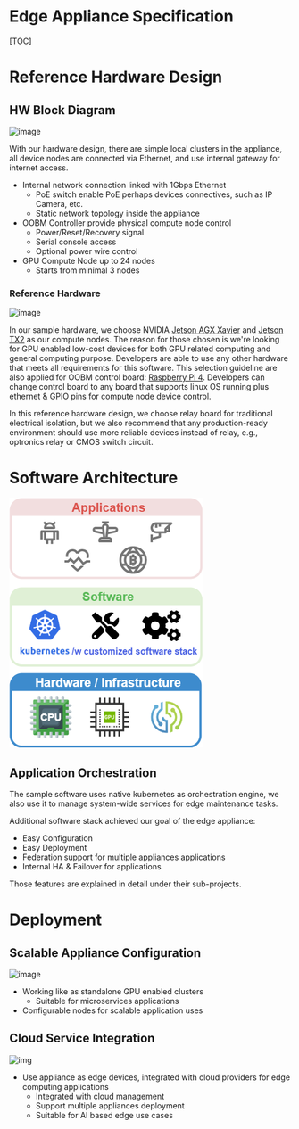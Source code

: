 Edge Appliance Specification
============================

[TOC]

# Reference Hardware Design

## HW Block Diagram
![image](images/edge-appliance-block-diagram.png)

With our hardware design, there are simple local clusters in the appliance, all device nodes are connected via Ethernet, and use internal gateway for internet access.

* Internal network connection linked with 1Gbps Ethernet
	- PoE switch enable PoE perhaps devices connectives, such as IP Camera, etc.
	- Static network topology inside the appliance
* OOBM Controller provide physical compute node control
	- Power/Reset/Recovery signal
	- Serial console access
	- Optional power wire control
* GPU Compute Node up to 24 nodes
	- Starts from minimal 3 nodes

### Reference Hardware
![image](images/edge-appliance-reference-HW-architecture.png)

In our sample hardware, we choose NVIDIA [Jetson AGX Xavier](https://www.nvidia.com/zh-tw/autonomous-machines/jetson-agx-xavier/) and [Jetson TX2](https://www.nvidia.com/zh-tw/autonomous-machines/embedded-systems/jetson-tx2/) as our compute nodes. The reason for those chosen is we're looking for GPU enabled low-cost devices for both GPU related computing and general computing purpose. Developers are able to use any other hardware that meets all requirements for this software. This selection guideline are also applied for OOBM control board: [Raspberry Pi 4](https://www.raspberrypi.org/products/raspberry-pi-4-model-b/). Developers can change control board to any board that supports linux OS running plus ethernet & GPIO pins for compute node device control.

In this reference hardware design, we choose relay board for traditional electrical isolation, but we also recommend that any production-ready environment should use more reliable devices instead of relay, e.g., optronics relay or CMOS switch circuit.

# Software Architecture

![image](images/software-arch.png)

## Application Orchestration
The sample software uses native kubernetes as orchestration engine, we also use it to manage system-wide services for edge maintenance tasks.

Additional software stack achieved our goal of the edge appliance:
- Easy Configuration
- Easy Deployment
- Federation support for multiple appliances applications
- Internal HA & Failover for applications

Those features are explained in detail under their sub-projects.

# Deployment

## Scalable Appliance Configuration
![image](images/cluster-deployment-Scalable-appliance.png)

- Working like as standalone GPU enabled clusters
	- Suitable for microservices applications
- Configurable nodes for scalable application uses

## Cloud Service Integration

![img](images/cluster-deployment-Cloud-Integrated-Deployment.png)

- Use appliance as edge devices, integrated with cloud providers for edge computing applications
	- Integrated with cloud management
	- Support multiple appliances deployment
	- Suitable for AI based edge use cases
